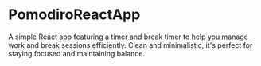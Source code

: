 # PomodiroReactApp
 A simple React app featuring a timer and break timer to help you manage work and break sessions efficiently. Clean and minimalistic, it's perfect for staying focused and maintaining balance.
